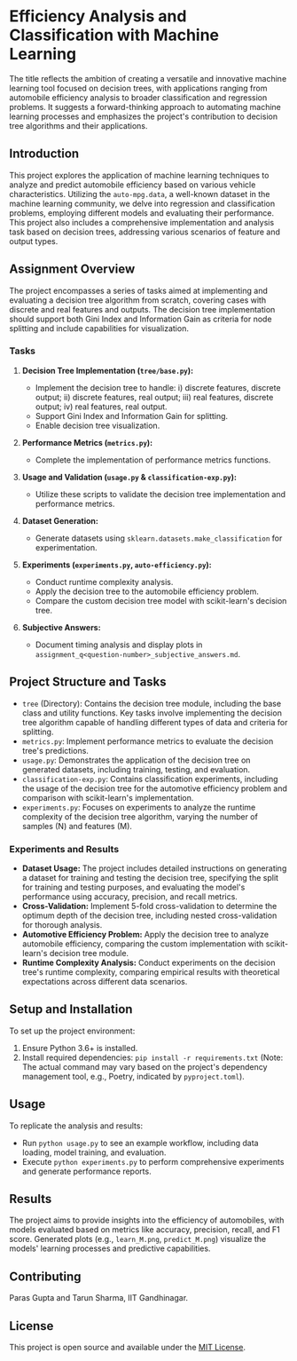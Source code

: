 
# Efficiency Analysis and Classification with Machine Learning

The title reflects the ambition of creating a versatile and innovative machine learning tool focused on decision trees, with applications ranging from automobile efficiency analysis to broader classification and regression problems. It suggests a forward-thinking approach to automating machine learning processes and emphasizes the project's contribution to decision tree algorithms and their applications.

## Introduction
This project explores the application of machine learning techniques to analyze and predict automobile efficiency based on various vehicle characteristics. Utilizing the `auto-mpg.data`, a well-known dataset in the machine learning community, we delve into regression and classification problems, employing different models and evaluating their performance. This project also includes a comprehensive implementation and analysis task based on decision trees, addressing various scenarios of feature and output types.

## Assignment Overview
The project encompasses a series of tasks aimed at implementing and evaluating a decision tree algorithm from scratch, covering cases with discrete and real features and outputs. The decision tree implementation should support both Gini Index and Information Gain as criteria for node splitting and include capabilities for visualization.

### Tasks
1. **Decision Tree Implementation (`tree/base.py`):**
   - Implement the decision tree to handle:
     i) discrete features, discrete output;
     ii) discrete features, real output;
     iii) real features, discrete output;
     iv) real features, real output.
   - Support Gini Index and Information Gain for splitting.
   - Enable decision tree visualization.

2. **Performance Metrics (`metrics.py`):**
   - Complete the implementation of performance metrics functions.

3. **Usage and Validation (`usage.py` & `classification-exp.py`):**
   - Utilize these scripts to validate the decision tree implementation and performance metrics.

4. **Dataset Generation:**
   - Generate datasets using `sklearn.datasets.make_classification` for experimentation.

5. **Experiments (`experiments.py`, `auto-efficiency.py`):**
   - Conduct runtime complexity analysis.
   - Apply the decision tree to the automobile efficiency problem.
   - Compare the custom decision tree model with scikit-learn's decision tree.

6. **Subjective Answers:**
   - Document timing analysis and display plots in `assignment_q<question-number>_subjective_answers.md`.

## Project Structure and Tasks
- `tree` (Directory): Contains the decision tree module, including the base class and utility functions. Key tasks involve implementing the decision tree algorithm capable of handling different types of data and criteria for splitting.
- `metrics.py`: Implement performance metrics to evaluate the decision tree's predictions.
- `usage.py`: Demonstrates the application of the decision tree on generated datasets, including training, testing, and evaluation.
- `classification-exp.py`: Contains classification experiments, including the usage of the decision tree for the automotive efficiency problem and comparison with scikit-learn's implementation.
- `experiments.py`: Focuses on experiments to analyze the runtime complexity of the decision tree algorithm, varying the number of samples (N) and features (M).

### Experiments and Results
- **Dataset Usage:** The project includes detailed instructions on generating a dataset for training and testing the decision tree, specifying the split for training and testing purposes, and evaluating the model's performance using accuracy, precision, and recall metrics.
- **Cross-Validation:** Implement 5-fold cross-validation to determine the optimum depth of the decision tree, including nested cross-validation for thorough analysis.
- **Automotive Efficiency Problem:** Apply the decision tree to analyze automobile efficiency, comparing the custom implementation with scikit-learn's decision tree module.
- **Runtime Complexity Analysis:** Conduct experiments on the decision tree's runtime complexity, comparing empirical results with theoretical expectations across different data scenarios.


## Setup and Installation
To set up the project environment:
1. Ensure Python 3.6+ is installed.
2. Install required dependencies: `pip install -r requirements.txt` (Note: The actual command may vary based on the project's dependency management tool, e.g., Poetry, indicated by `pyproject.toml`).

## Usage
To replicate the analysis and results:
- Run `python usage.py` to see an example workflow, including data loading, model training, and evaluation.
- Execute `python experiments.py` to perform comprehensive experiments and generate performance reports.

## Results
The project aims to provide insights into the efficiency of automobiles, with models evaluated based on metrics like accuracy, precision, recall, and F1 score. Generated plots (e.g., `learn_M.png`, `predict_M.png`) visualize the models' learning processes and predictive capabilities.

## Contributing
Paras Gupta and Tarun Sharma, IIT Gandhinagar.

## License
This project is open source and available under the [MIT License](LICENSE).

